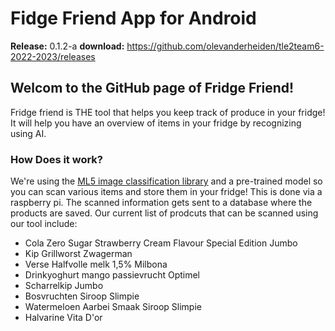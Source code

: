 # Fidge Friend App for Android

**Release:** 0.1.2-a
**download:** https://github.com/olevanderheiden/tle2team6-2022-2023/releases

## Welcom to the GitHub page of Fridge Friend!

Fridge friend is THE tool that helps you keep track of produce in your fridge! It will help you have an overview of items in your fridge by recognizing using AI.

### How Does it work?

We're using the [ML5 image classification library](https://learn.ml5js.org/#/reference/image-classifier) and a pre-trained model so you can scan various items and store them in your fridge! This is done via a raspberry pi. The scanned information gets sent to a database where the products are saved.
Our current list of prodcuts that can be scanned using our tool include:

- Cola Zero Sugar Strawberry Cream Flavour Special Edition Jumbo
- Kip Grillworst Zwagerman
- Verse Halfvolle melk 1,5% Milbona
- Drinkyoghurt mango passievrucht Optimel
- Scharrelkip Jumbo
- Bosvruchten Siroop Slimpie
- Watermeloen Aarbei Smaak Siroop Slimpie
- Halvarine Vita D'or

